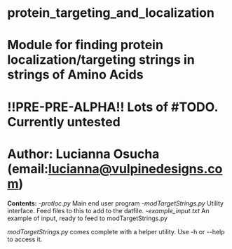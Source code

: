# protein_targeting_and_localization
# 
# Module for finding protein localization/targeting strings in strings of Amino Acids
# !!PRE-PRE-ALPHA!! Lots of #TODO. Currently untested
#
# Author: Lucianna Osucha (email:lucianna@vulpinedesigns.com)



**Contents:**
	-*protloc.py*            Main end user program
	-*modTargetStrings.py*   Utility interface. Feed files to this to add to the datfile.
	-*example_input.txt*     An example of input, ready to feed to modTargetStrings.py


*modTargetStrings.py* comes complete with a helper utility. Use -h or --help to access it.
